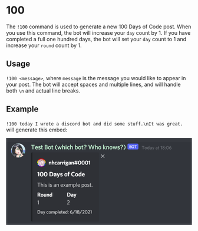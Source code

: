 # 100

The `!100` command is used to generate a new 100 Days of Code post. When you use this command, the bot will increase your `day` count by 1. If you have completed a full one hundred days, the bot will set your `day` count to 1 and increase your `round` count by 1.

## Usage

`!100 <message>`, where `message` is the message you would like to appear in your post. The bot will accept spaces and multiple lines, and will handle both `\n` and actual line breaks.

## Example

`!100 today I wrote a discord bot and did some stuff.\nIt was great.` will generate this embed:

![Image depicting the embed generated by the !100 command.](../img/oneHundred.png)
